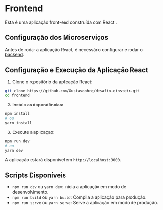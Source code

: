 #  Frontend

Esta é uma aplicação front-end construída com React . 


## Configuração dos Microserviços

Antes de rodar a aplicação React, é necessário configurar e rodar o [backend](https://github.com/Gustavoohrq/desafio-einstein/backend).


## Configuração e Execução da Aplicação React

1. Clone o repositório da aplicação React:

```bash
git clone https://github.com/Gustavoohrq/desafio-einstein.git
cd frontend
```

2. Instale as dependências:

```bash
npm install
# ou
yarn install
```

3. Execute a aplicação:

```bash
npm run dev
# ou
yarn dev
```

A aplicação estará disponível em `http://localhost:3000`.

## Scripts Disponíveis

- `npm run dev` ou `yarn dev`: Inicia a aplicação em modo de desenvolvimento.
- `npm run build` ou `yarn build`: Compila a aplicação para produção.
- `npm run serve` ou `yarn serve`: Serve a aplicação em modo de produção.



